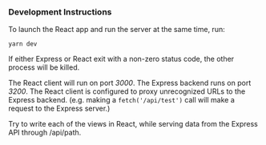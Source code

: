 ### Development Instructions
To launch the React app and run the server at the same time, run:
```
yarn dev
```
If either Express or React exit with a non-zero status code, the other process will be killed.

The React client will run on port *3000*.
The Express backend runs on port *3200*.
The React client is configured to proxy unrecognized URLs to the Express backend.
(e.g. making a `fetch('/api/test')` call will make a request to the Express server.)

Try to write each of the views in React, while serving data from the Express API through /api/path.